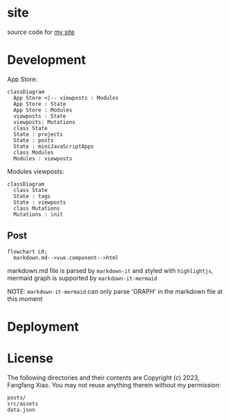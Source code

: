 # site

source code for [my site](https://f2xiao.github.io/site)

# Development

App Store:

```mermaid
classDiagram
  App Store <|-- viewposts : Modules
  App Store : State
  App Store : Modules
  viewposts : State
  viewposts: Mutations
  class State
  State : projects
  State : posts
  State : miniJavaScriptApps
  class Modules
  Modules : viewposts
```

Modules viewposts:

```mermaid
classDiagram
  class State
  State : tags
  State : viewposts
  class Mutations
  Mutations : init
```
## Post
```mermaid
flowchart LR;
  markdown.md-->vue.component-->html 
```
markdown.md file is parsed by `markdown-it` and styled with `highlightjs`, mermaid graph is supported by `markdown-it-mermaid` 

NOTE: `markdown-it-mermaid` can only parse 'GRAPH' in the markdown file at this moment 

# Deployment


# License

The following directories and their contents are Copyright (c) 2023, Fangfang Xiao. You may not reuse anything therein without my permission:

```
posts/
src/assets
data.json
```

